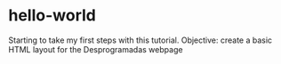 # hello-world
Starting to take my first steps with this tutorial. Objective: create a basic HTML layout for the Desprogramadas webpage
